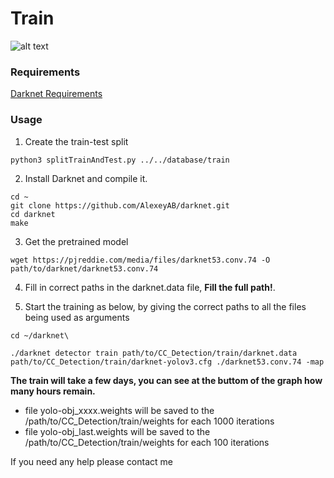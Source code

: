 # Train

![alt text](https://camo.githubusercontent.com/e69d4118b20a42de4e23b9549f9a6ec6dbbb0814/687474703a2f2f706a7265646469652e636f6d2f6d656469612f66696c65732f6461726b6e65742d626c61636b2d736d616c6c2e706e67)

### Requirements

[Darknet Requirements](https://github.com/AlexeyAB/darknet#requirements)


### Usage

1. Create the train-test split
```
python3 splitTrainAndTest.py ../../database/train
```

2. Install Darknet and compile it.
```
cd ~
git clone https://github.com/AlexeyAB/darknet.git
cd darknet
make
```

3. Get the pretrained model
```
wget https://pjreddie.com/media/files/darknet53.conv.74 -O path/to/darknet/darknet53.conv.74
```

4. Fill in correct paths in the darknet.data file, **Fill the full path!**.

5. Start the training as below, by giving the correct paths to all the files being used as arguments
```
cd ~/darknet\
```
```
./darknet detector train path/to/CC_Detection/train/darknet.data  path/to/CC_Detection/train/darknet-yolov3.cfg ./darknet53.conv.74 -map
```

**The train will take a few days, you can see at the buttom of the graph how many hours remain.**

* file yolo-obj_xxxx.weights will be saved to the /path/to/CC_Detection/train/weights for each 1000 iterations
* file yolo-obj_last.weights will be saved to the /path/to/CC_Detection/train/weights for each 100 iterations



If you need any help please contact me
